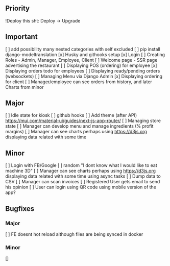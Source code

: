 ## Priority

!Deploy this sht: Deploy -> Upgrade

## Important

[ ] add possibility many nested categories with self excluded
[ ] pip install django-modeltranslation
[x] Husky and githooks setup
[x] Login
[ ] Creating Roles - Admin, Manager, Employee, Client
[ ] Welcome page - SSR page advertising the restaurant
[ ] Displaying POS (ordering) for employee
[x] Displaying orders todo for employees
[ ] Displaying ready/pending orders (websockets)
[ ] Managing Menu via Django Admin
[x] Displaying ordering for client
[ ] Manager/employee can see orders from history, and later Charts from minor

## Major

[ ] Idle state for kiosk
[ ] github hooks
[ ] Add theme (after API) https://mui.com/material-ui/guides/next-js-app-router/
[ ] Managing store state
[ ] Manager can develop menu and manage ingredients (% profit margins)
[ ] Manager can see charts perhaps using https://d3js.org displaying data related with some time

## Minor
[ ] Login with FB/Google
[ ] random "I dont know what I would like to eat machine 3D"
[ ] Manager can see charts perhaps using https://d3js.org displaying data related with some time using async tasks
[ ] Dump data to CSV
[ ] Manager can scan invoices
[ ] Registered User gets email to send his opinion 
[ ] User can login using QR code using mobile version of the app?

## Bugfixes

### Major
[ ] FE doesnt hot reload although files are being synced in docker

### Minor
[]